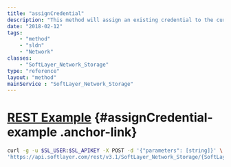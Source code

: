 ```yaml
---
title: "assignCredential"
description: "This method will assign an existing credential to the current volume. The credential must have been created using the 'addNewCredential' method. The volume type must support an additional credential. "
date: "2018-02-12"
tags:
    - "method"
    - "sldn"
    - "Network"
classes:
    - "SoftLayer_Network_Storage"
type: "reference"
layout: "method"
mainService : "SoftLayer_Network_Storage"
---
```


# [REST Example](#assignCredential-example) <a href="/article/rest/"><i class="fas fa-question"></i></a> {#assignCredential-example .anchor-link} 
```bash
curl -g -u $SL_USER:$SL_APIKEY -X POST -d '{"parameters": [string]}' \
'https://api.softlayer.com/rest/v3.1/SoftLayer_Network_Storage/{SoftLayer_Network_StorageID}/assignCredential'
```
